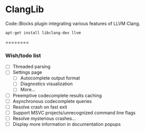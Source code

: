 ClangLib
========

Code::Blocks plugin integrating various features of LLVM Clang.

    apt-get install libclang-dev llvm

========
### Wish/todo list
- [ ] Threaded parsing
- [ ] Settings page
  - [ ] Autocomplete output format
  - [ ] Diagnostics visualization
  - [ ] More...
- [ ] Preemptive codecomplete results caching
- [ ] Asynchronous codecomplete queries
- [ ] Resolve crash on fast exit
- [ ] Support MSVC projects/unrecognized command line flags
- [ ] Resolve mysterious crashes...
- [ ] Display more information in documentation popups
